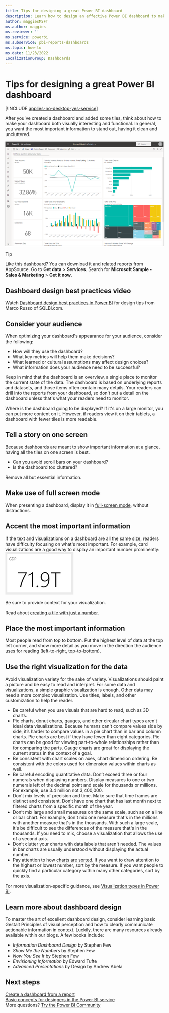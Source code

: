 ```yaml
---
title: Tips for designing a great Power BI dashboard
description: Learn how to design an effective Power BI dashboard to make the most important information stand out.
author: maggiesMSFT
ms.author: maggies
ms.reviewer: ''
ms.service: powerbi
ms.subservice: pbi-reports-dashboards
ms.topic: how-to
ms.date: 11/23/2022
LocalizationGroup: Dashboards
---
```

# Tips for designing a great Power BI dashboard

[!INCLUDE [applies-no-desktop-yes-service](../includes/applies-no-desktop-yes-service.md)]

After you've created a dashboard and added some tiles, think about how to make your dashboard both visually interesting and functional. In general, you want the most important information to stand out, having it clean and uncluttered.

![Screenshot of the Sales and Marketing Sample dashboard](media/service-dashboards-design-tips/power-bi-marketing-sample-dashboard.png)

> [!TIP]
> Like this dashboard? You can download it and related reports from AppSource. Go to **Get data** > **Services**. Search for **Microsoft Sample - Sales & Marketing** > **Get it now**.

## Dashboard design best practices video

Watch [Dashboard design best practices in Power BI](https://www.youtube.com/watch?v=-tdkUYrzrio) for design tips from Marco Russo of SQLBI.com.

## Consider your audience
When optimizing your dashboard's appearance for your audience, consider the following:

- How will they use the dashboard?
- What key metrics will help them make decisions?
- What learned or cultural assumptions may affect design choices?
- What information does your audience need to be successful?

Keep in mind that the dashboard is an overview, a single place to monitor the current state of the data. The dashboard is based on underlying reports and datasets, and those items often contain many details. Your readers can drill into the reports from your dashboard, so don't put a detail on the dashboard unless that's what your readers need to monitor.

Where is the dashboard going to be displayed? If it's on a large monitor, you can put more content on it. However, if readers view it on their tablets, a dashboard with fewer tiles is more readable.

## Tell a story on one screen
Because dashboards are meant to show important information at a glance, having all the tiles on one screen is best.

- Can you avoid scroll bars on your dashboard?
- Is the dashboard too cluttered?  

Remove all but essential information.

## Make use of full screen mode
When presenting a dashboard, display it in [full-screen mode](../consumer/end-user-focus.md), without distractions.

## Accent the most important information
If the text and visualizations on a dashboard are all the same size, readers have difficulty focusing on what's most important. For example, card visualizations are a good way to display an important number prominently:  
![Screenshot of an example Card visualization.](media/service-dashboards-design-tips/pbi_card.png)

Be sure to provide context for your visualization.  

Read about [creating a tile with just a number](../visuals/power-bi-visualization-card.md).

## Place the most important information
Most people read from top to bottom. Put the highest level of data at the top left corner, and show more detail as you move in the direction the audience uses for reading (left-to-right, top-to-bottom).

## Use the right visualization for the data
Avoid visualization variety for the sake of variety. Visualizations should paint a picture and be easy to read and interpret. For some data and visualizations, a simple graphic visualization is enough. Other data may need a more complex visualization. Use titles, labels, and other customization to help the reader.  

* Be careful when you use visuals that are hard to read, such as 3D charts.
* Pie charts, donut charts, gauges, and other circular chart types aren't ideal data visualizations. Because humans can't compare values side by side, it’s harder to compare values in a pie chart than in bar and column charts. Pie charts are best if they have fewer than eight categories. Pie charts can be good for viewing part-to-whole relationships rather than for comparing the parts. Gauge charts are great for displaying the current status in the context of a goal.
* Be consistent with chart scales on axes, chart dimension ordering. Be consistent with the colors used for dimension values within charts as well.
* Be careful encoding quantitative data. Don’t exceed three or four numerals when displaying numbers. Display measures to one or two numerals left of the decimal point and scale for thousands or millions. For example, use 3.4 million not 3,400,000.
* Don’t mix levels of precision and time. Make sure that time frames are distinct and consistent. Don’t have one chart that has last month next to filtered charts from a specific month of the year.
* Don’t mix large and small measures on the same scale, such as on a line or bar chart. For example, don't mix one measure that's in the millions with another measure that's in the thousands. With such a large scale, it's be difficult to see the differences of the measure that's in the thousands. If you need to mix, choose a visualization that allows the use of a second axis.
* Don’t clutter your charts with data labels that aren't needed. The values in bar charts are usually understood without displaying the actual number.
* Pay attention to how [charts are sorted](../consumer/end-user-change-sort.md). If you want to draw attention to the highest or lowest number, sort by the measure. If you want people to quickly find a particular category within many other categories, sort by the axis.  

For more visualization-specific guidance, see [Visualization types in Power BI](../visuals/power-bi-visualization-types-for-reports-and-q-and-a.md).  

## Learn more about dashboard design
To master the art of excellent dashboard design, consider learning basic Gestalt Principles of visual perception and how to clearly communicate actionable information in context. Luckily, there are many resources already available within our blogs. A few books include:

* *Information Dashboard Design* by Stephen Few  
* *Show Me the Numbers* by Stephen Few  
* *Now You See It* by Stephen Few  
* *Envisioning Information* by Edward Tufte  
* *Advanced Presentations* by Design by Andrew Abela

## Next steps
[Create a dashboard from a report](service-dashboard-create.md)  
[Basic concepts for designers in the Power BI service](../fundamentals/service-basic-concepts.md)  
More questions? [Try the Power BI Community](https://community.powerbi.com/)
